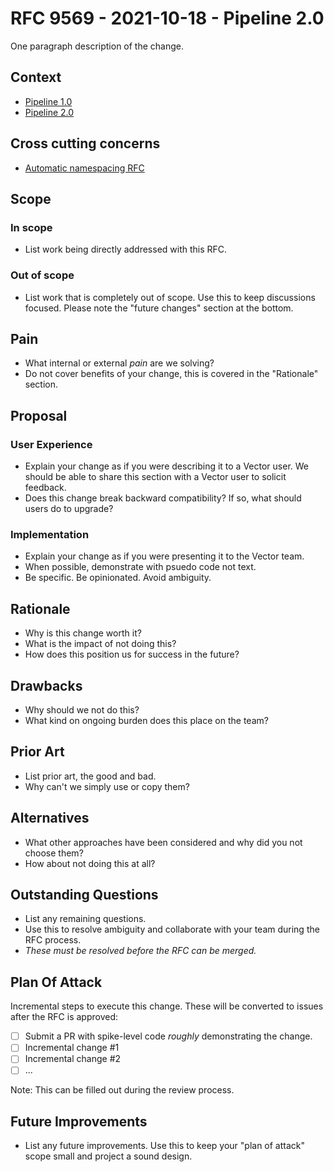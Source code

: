 # RFC 9569 - 2021-10-18 - Pipeline 2.0

One paragraph description of the change.

## Context

- [Pipeline 1.0](https://github.com/vectordotdev/vector/blob/v0.17.0/rfcs/2021-07-19-8216-multiple-pipelines.md)
- [Pipeline 2.0](https://docs.google.com/document/d/19L5p-kqvROkygDy9t21nV9EOmxgb_DDbsvoV65ixrk0/edit?usp=sharing)

## Cross cutting concerns

- [Automatic namespacing RFC](https://github.com/vectordotdev/vector/pull/9571)

## Scope

### In scope

- List work being directly addressed with this RFC.

### Out of scope

- List work that is completely out of scope. Use this to keep discussions focused. Please note the "future changes" section at the bottom.

## Pain

- What internal or external *pain* are we solving?
- Do not cover benefits of your change, this is covered in the "Rationale" section.

## Proposal

### User Experience

- Explain your change as if you were describing it to a Vector user. We should be able to share this section with a Vector user to solicit feedback.
- Does this change break backward compatibility? If so, what should users do to upgrade?

### Implementation

- Explain your change as if you were presenting it to the Vector team.
- When possible, demonstrate with psuedo code not text.
- Be specific. Be opinionated. Avoid ambiguity.

## Rationale

- Why is this change worth it?
- What is the impact of not doing this?
- How does this position us for success in the future?

## Drawbacks

- Why should we not do this?
- What kind on ongoing burden does this place on the team?

## Prior Art

- List prior art, the good and bad.
- Why can't we simply use or copy them?

## Alternatives

- What other approaches have been considered and why did you not choose them?
- How about not doing this at all?

## Outstanding Questions

- List any remaining questions.
- Use this to resolve ambiguity and collaborate with your team during the RFC process.
- *These must be resolved before the RFC can be merged.*

## Plan Of Attack

Incremental steps to execute this change. These will be converted to issues after the RFC is approved:

- [ ] Submit a PR with spike-level code _roughly_ demonstrating the change.
- [ ] Incremental change #1
- [ ] Incremental change #2
- [ ] ...

Note: This can be filled out during the review process.

## Future Improvements

- List any future improvements. Use this to keep your "plan of attack" scope small and project a sound design.
